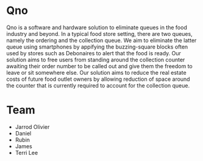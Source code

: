 # Qno
Qno is a software and hardware solution to eliminate queues in the food industry and beyond. In a typical food store setting, there are two queues, namely the ordering and the collection queue. We aim to eliminate the latter queue using smartphones by appifying the buzzing-square blocks often used by stores such as Debonaires to alert that the food is ready.
Our solution aims to free users from standing around the collection counter awaiting their order number to be called out and give them the freedom to leave or sit somewhere else. Our solution aims to reduce the real estate costs of future food outlet owners by allowing reduction of space around the counter that is currently required to account for the collection queue.

# Team
<ul>
  <li>Jarrod Olivier</li>
  <li>Daniel</li>
  <li>Rubin</li>
  <li>James</li>
  <li>Terri Lee</li>
  

